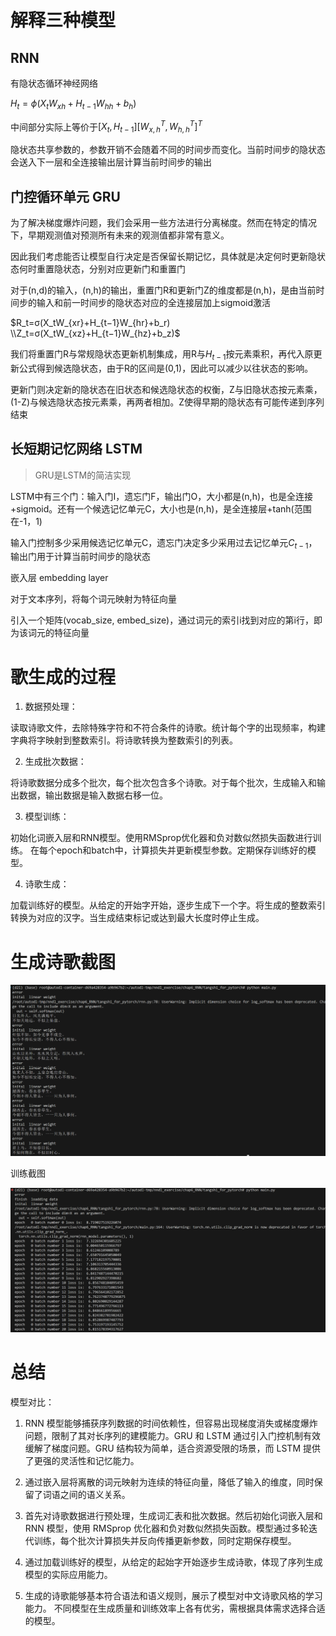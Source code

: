 

# 解释三种模型

## RNN
有隐状态循环神经网络

$H_t=ϕ(X_tW_{xh}+H_{t−1}W_{hh}+b_h)$

中间部分实际上等价于$[X_t,H_{t-1}][W_{x,h}^T,W_{h,h}^T]^T$


隐状态共享参数的，参数开销不会随着不同的时间步而变化。当前时间步的隐状态会送入下一层和全连接输出层计算当前时间步的输出

## 门控循环单元 GRU

为了解决梯度爆炸问题，我们会采用一些方法进行分离梯度。然而在特定的情况下，早期观测值对预测所有未来的观测值都非常有意义。

因此我们考虑能否让模型自行决定是否保留长期记忆，具体就是决定何时更新隐状态何时重置隐状态，分别对应更新门和重置门

对于(n,d)的输入，(n,h)的输出，重置门R和更新门Z的维度都是(n,h)，是由当前时间步的输入和前一时间步的隐状态对应的全连接层加上sigmoid激活

$R_t=σ(X_tW_{xr}+H_{t−1}W_{hr}+b_r)
\\Z_t=σ(X_tW_{xz}+H_{t−1}W_{hz}+b_z)$

我们将重置门R与常规隐状态更新机制集成，用R与$H_{t-1}$按元素乘积，再代入原更新公式得到候选隐状态，由于R的区间是(0,1)，因此可以减少以往状态的影响。

更新门则决定新的隐状态在旧状态和候选隐状态的权衡，Z与旧隐状态按元素乘，(1-Z)与候选隐状态按元素乘，再两者相加。Z使得早期的隐状态有可能传递到序列结束


## 长短期记忆网络 LSTM

> GRU是LSTM的简洁实现
> 

LSTM中有三个门：输入门I，遗忘门F，输出门O，大小都是(n,h)，也是全连接+sigmoid。还有一个候选记忆单元C，大小也是(n,h)，是全连接层+tanh(范围在-1，1)

输入门控制多少采用候选记忆单元C，遗忘门决定多少采用过去记忆单元$C_{t-1}$，输出门用于计算当前时间步的隐状态




嵌入层 embedding layer

对于文本序列，将每个词元映射为特征向量

引入一个矩阵(vocab_size, embed_size)，通过词元的索引i找到对应的第i行，即为该词元的特征向量


# 歌生成的过程


1. 数据预处理：

读取诗歌文件，去除特殊字符和不符合条件的诗歌。统计每个字的出现频率，构建字典将字映射到整数索引。将诗歌转换为整数索引的列表。

2. 生成批次数据：

将诗歌数据分成多个批次，每个批次包含多个诗歌。对于每个批次，生成输入和输出数据，输出数据是输入数据右移一位。

3. 模型训练：

初始化词嵌入层和RNN模型。使用RMSprop优化器和负对数似然损失函数进行训练。
在每个epoch和batch中，计算损失并更新模型参数。定期保存训练好的模型。

4. 诗歌生成：

加载训练好的模型。从给定的开始字开始，逐步生成下一个字。将生成的整数索引转换为对应的汉字。当生成结束标记或达到最大长度时停止生成。

# 生成诗歌截图

![alt text](image.png)

训练截图

![alt text](image-1.png)


# 总结

模型对比：

1. RNN 模型能够捕获序列数据的时间依赖性，但容易出现梯度消失或梯度爆炸问题，限制了其对长序列的建模能力。GRU 和 LSTM 通过引入门控机制有效缓解了梯度问题。GRU 结构较为简单，适合资源受限的场景，而 LSTM 提供了更强的灵活性和记忆能力。

2. 通过嵌入层将离散的词元映射为连续的特征向量，降低了输入的维度，同时保留了词语之间的语义关系。

3. 首先对诗歌数据进行预处理，生成词汇表和批次数据。然后初始化词嵌入层和 RNN 模型，使用 RMSprop 优化器和负对数似然损失函数。模型通过多轮迭代训练，每个批次计算损失并反向传播更新参数，同时定期保存模型。

4. 通过加载训练好的模型，从给定的起始字开始逐步生成诗歌，体现了序列生成模型的实际应用能力。

5. 生成的诗歌能够基本符合语法和语义规则，展示了模型对中文诗歌风格的学习能力。
不同模型在生成质量和训练效率上各有优劣，需根据具体需求选择合适的模型。